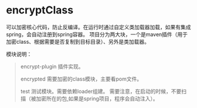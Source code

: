 # encryptClass
可以加密核心代码，防止反编译。在运行时通过自定义类加载器加载，如果有集成spring，会自动注册到spring容器。
项目分为两大块，一个是maven插件（用于加密class、根据需要是否复制到目标目录）、另外是类加载器。

模块说明：
>encrypt-plugin 插件实现。
> 
>encrypted      需要加密的class模块，主要看pom文件。
> 
>test           测试模块。需要依赖loader组建。 需要注意，在启动的时候，不要扫描（被加密所在的包,如果是spring项目，程序会自动注入）。
